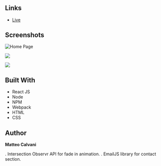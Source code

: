 <h1 align="center"><project-name></h1>

<p align="center"><project-description></p>

## Links

- [Live](<Homepage url> 'Live View')

## Screenshots

![Home Page](/screenshots/1.png 'Home Page')

![](/screenshots/2.png)

![](/screenshots/3.png)

## Built With

- React JS
- Node
- NPM
- Webpack
- HTML
- CSS

## Author

**Matteo Calvani**

. Intersection Observr API for fade in animation.
. EmailJS library for contact section.
